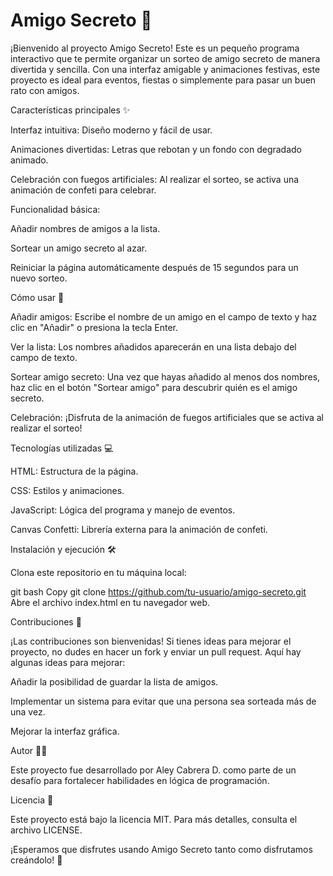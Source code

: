 # Amigo Secreto 🎁

¡Bienvenido al proyecto Amigo Secreto! Este es un pequeño programa interactivo que te permite organizar un sorteo de amigo secreto de manera divertida y sencilla. Con una interfaz amigable y animaciones festivas, este proyecto es ideal para eventos, fiestas o simplemente para pasar un buen rato con amigos.

Características principales ✨

Interfaz intuitiva: Diseño moderno y fácil de usar.

Animaciones divertidas: Letras que rebotan y un fondo con degradado animado.

Celebración con fuegos artificiales: Al realizar el sorteo, se activa una animación de confeti para celebrar.


Funcionalidad básica:

Añadir nombres de amigos a la lista.

Sortear un amigo secreto al azar.

Reiniciar la página automáticamente después de 15 segundos para un nuevo sorteo.

Cómo usar 🚀

Añadir amigos: Escribe el nombre de un amigo en el campo de texto y haz clic en "Añadir" o presiona la tecla Enter.

Ver la lista: Los nombres añadidos aparecerán en una lista debajo del campo de texto.

Sortear amigo secreto: Una vez que hayas añadido al menos dos nombres, haz clic en el botón "Sortear amigo" para descubrir quién es el amigo secreto.

Celebración: ¡Disfruta de la animación de fuegos artificiales que se activa al realizar el sorteo!


Tecnologías utilizadas 💻

HTML: Estructura de la página.

CSS: Estilos y animaciones.

JavaScript: Lógica del programa y manejo de eventos.

Canvas Confetti: Librería externa para la animación de confeti.


Instalación y ejecución 🛠️

Clona este repositorio en tu máquina local:

git bash
Copy
git clone https://github.com/tu-usuario/amigo-secreto.git
Abre el archivo index.html en tu navegador web.


Contribuciones 🤝

¡Las contribuciones son bienvenidas! Si tienes ideas para mejorar el proyecto, no dudes en hacer un fork y enviar un pull request. Aquí hay algunas ideas para mejorar:

Añadir la posibilidad de guardar la lista de amigos.

Implementar un sistema para evitar que una persona sea sorteada más de una vez.

Mejorar la interfaz gráfica.

Autor 👨‍💻

Este proyecto fue desarrollado por Aley Cabrera D. como parte de un desafío para fortalecer habilidades en lógica de programación.

Licencia 📄

Este proyecto está bajo la licencia MIT. Para más detalles, consulta el archivo LICENSE.

¡Esperamos que disfrutes usando Amigo Secreto tanto como disfrutamos creándolo! 🎉
